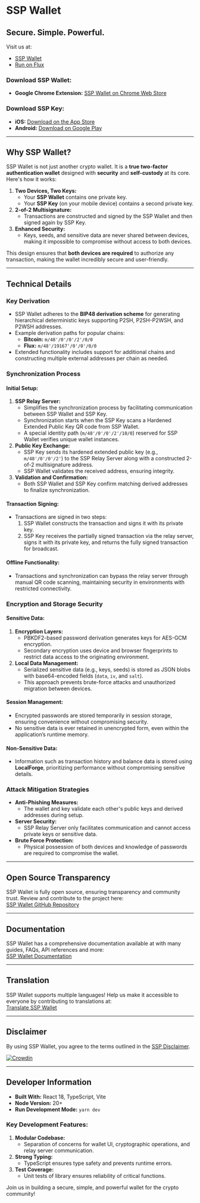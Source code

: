 # SSP Wallet

## Secure. Simple. Powerful.

Visit us at:
- [SSP Wallet](https://sspwallet.io)  
- [Run on Flux](https://runonflux.com)

### Download SSP Wallet:
- **Google Chrome Extension:** [SSP Wallet on Chrome Web Store](https://chromewebstore.google.com/u/3/detail/ssp-wallet/mgfbabcnedcejkfibpafadgkhmkifhbd)

### Download SSP Key:
- **iOS:** [Download on the App Store](https://apps.apple.com/us/app/ssp-key/id6463717332)  
- **Android:** [Download on Google Play](https://play.google.com/store/apps/details?id=io.runonflux.sspkey)

---

## Why SSP Wallet?

SSP Wallet is not just another crypto wallet. It is a **true two-factor authentication wallet** designed with **security** and **self-custody** at its core. Here's how it works:

1. **Two Devices, Two Keys:**  
   - Your **SSP Wallet** contains one private key.
   - Your **SSP Key** (on your mobile device) contains a second private key.
2. **2-of-2 Multisignature:**  
   - Transactions are constructed and signed by the SSP Wallet and then signed again by SSP Key.
3. **Enhanced Security:**  
   - Keys, seeds, and sensitive data are never shared between devices, making it impossible to compromise without access to both devices.

This design ensures that **both devices are required** to authorize any transaction, making the wallet incredibly secure and user-friendly.

---

## Technical Details

### Key Derivation
- SSP Wallet adheres to the **BIP48 derivation scheme** for generating hierarchical deterministic keys supporting P2SH, P2SH-P2WSH, and P2WSH addresses.
- Example derivation paths for popular chains:
  - **Bitcoin:** `m/48'/0'/0'/2'/0/0`
  - **Flux:** `m/48'/19167'/0'/0'/0/0`
- Extended functionality includes support for additional chains and constructing multiple external addresses per chain as needed.

### Synchronization Process
#### Initial Setup:
1. **SSP Relay Server:**
   - Simplifies the synchronization process by facilitating communication between SSP Wallet and SSP Key.
   - Synchronization starts when the SSP Key scans a Hardened Extended Public Key QR code from SSP Wallet.
   - A special identity path (`m/48'/0'/0'/2'/10/0`) reserved for SSP Wallet verifies unique wallet instances.
2. **Public Key Exchange:**
   - SSP Key sends its hardened extended public key (e.g., `m/48'/0'/0'/2'`) to the SSP Relay Server along with a constructed 2-of-2 multisignature address.
   - SSP Wallet validates the received address, ensuring integrity.
3. **Validation and Confirmation:**
   - Both SSP Wallet and SSP Key confirm matching derived addresses to finalize synchronization.

#### Transaction Signing:
- Transactions are signed in two steps:
  1. SSP Wallet constructs the transaction and signs it with its private key.
  2. SSP Key receives the partially signed transaction via the relay server, signs it with its private key, and returns the fully signed transaction for broadcast.

#### Offline Functionality:
- Transactions and synchronization can bypass the relay server through manual QR code scanning, maintaining security in environments with restricted connectivity.

### Encryption and Storage Security
#### Sensitive Data:
1. **Encryption Layers:**
   - PBKDF2-based password derivation generates keys for AES-GCM encryption.
   - Secondary encryption uses device and browser fingerprints to restrict data access to the originating environment.
2. **Local Data Management:**
   - Serialized sensitive data (e.g., keys, seeds) is stored as JSON blobs with base64-encoded fields (`data`, `iv`, and `salt`).
   - This approach prevents brute-force attacks and unauthorized migration between devices.

#### Session Management:
- Encrypted passwords are stored temporarily in session storage, ensuring convenience without compromising security.
- No sensitive data is ever retained in unencrypted form, even within the application’s runtime memory.

#### Non-Sensitive Data:
- Information such as transaction history and balance data is stored using **LocalForge**, prioritizing performance without compromising sensitive details.

### Attack Mitigation Strategies
- **Anti-Phishing Measures:**
  - The wallet and key validate each other's public keys and derived addresses during setup.
- **Server Security:**
  - SSP Relay Server only facilitates communication and cannot access private keys or sensitive data.
- **Brute Force Protection:**
  - Physical possession of both devices and knowledge of passwords are required to compromise the wallet.

---

## Open Source Transparency

SSP Wallet is fully open source, ensuring transparency and community trust. Review and contribute to the project here:  
[SSP Wallet GitHub Repository](https://github.com/RunOnFlux/ssp-wallet)

---

## Documentation

SSP Wallet has a comprehensive documentation available at with many guides, FAQs, API references and more:  
[SSP Wallet Documentation](https://sspwallet.gitbook.io/docs/)

---

## Translation

SSP Wallet supports multiple languages! Help us make it accessible to everyone by contributing to translations at:  
[Translate SSP Wallet](https://translate.sspwallet.io)

---

## Disclaimer
By using SSP Wallet, you agree to the terms outlined in the [SSP Disclaimer](https://github.com/RunOnFlux/ssp-wallet/blob/master/DISCLAIMER.md).

[![Crowdin](https://badges.crowdin.net/sspwallet/localized.svg)](https://crowdin.com/project/sspwallet)

---

## Developer Information

- **Built With:** React 18, TypeScript, Vite
- **Node Version:** 20+
- **Run Development Mode:** `yarn dev`

### Key Development Features:
1. **Modular Codebase:**
   - Separation of concerns for wallet UI, cryptographic operations, and relay server communication.
2. **Strong Typing:**
   - TypeScript ensures type safety and prevents runtime errors.
3. **Test Coverage:**
   - Unit tests of library ensures reliability of critical functions.

Join us in building a secure, simple, and powerful wallet for the crypto community!

